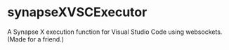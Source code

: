 # synapseXVSCExecutor
A Synapse X execution function for Visual Studio Code using websockets. (Made for a friend.)
